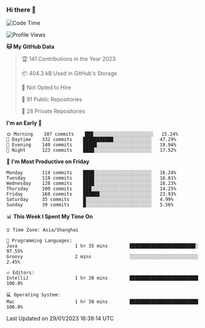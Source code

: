 ### Hi there 👋

<!--
**qbosen/qbosen** is a ✨ _special_ ✨ repository because its `README.md` (this file) appears on your GitHub profile.

Here are some ideas to get you started:

- 🔭 I’m currently working on ...
- 🌱 I’m currently learning ...
- 👯 I’m looking to collaborate on ...
- 🤔 I’m looking for help with ...
- 💬 Ask me about ...
- 📫 How to reach me: ...
- 😄 Pronouns: ...
- ⚡ Fun fact: ...
-->

<!--START_SECTION:waka-->
![Code Time](http://img.shields.io/badge/Code%20Time-1%2C146%20hrs%209%20mins-blue)

![Profile Views](http://img.shields.io/badge/Profile%20Views-2-blue)

**🐱 My GitHub Data** 

> 🏆 141 Contributions in the Year 2023
 > 
> 📦 404.3 kB Used in GitHub's Storage 
 > 
> 🚫 Not Opted to Hire
 > 
> 📜 91 Public Repositories 
 > 
> 🔑 28 Private Repositories  
 > 
**I'm an Early 🐤** 

```text
🌞 Morning    107 commits    ███░░░░░░░░░░░░░░░░░░░░░░   15.24% 
🌆 Daytime    332 commits    ███████████░░░░░░░░░░░░░░   47.29% 
🌃 Evening    140 commits    █████░░░░░░░░░░░░░░░░░░░░   19.94% 
🌙 Night      123 commits    ████░░░░░░░░░░░░░░░░░░░░░   17.52%

```
📅 **I'm Most Productive on Friday** 

```text
Monday       114 commits    ████░░░░░░░░░░░░░░░░░░░░░   16.24% 
Tuesday      118 commits    ████░░░░░░░░░░░░░░░░░░░░░   16.81% 
Wednesday    128 commits    ████░░░░░░░░░░░░░░░░░░░░░   18.23% 
Thursday     100 commits    ███░░░░░░░░░░░░░░░░░░░░░░   14.25% 
Friday       168 commits    ██████░░░░░░░░░░░░░░░░░░░   23.93% 
Saturday     35 commits     █░░░░░░░░░░░░░░░░░░░░░░░░   4.99% 
Sunday       39 commits     █░░░░░░░░░░░░░░░░░░░░░░░░   5.56%

```


📊 **This Week I Spent My Time On** 

```text
⌚︎ Time Zone: Asia/Shanghai

💬 Programming Languages: 
Java                     1 hr 35 mins        ████████████████████████░   97.55% 
Groovy                   2 mins              ░░░░░░░░░░░░░░░░░░░░░░░░░   2.45%

🔥 Editors: 
IntelliJ                 1 hr 38 mins        █████████████████████████   100.0%

💻 Operating System: 
Mac                      1 hr 38 mins        █████████████████████████   100.0%

```


 Last Updated on 29/01/2023 16:38:14 UTC
<!--END_SECTION:waka-->
